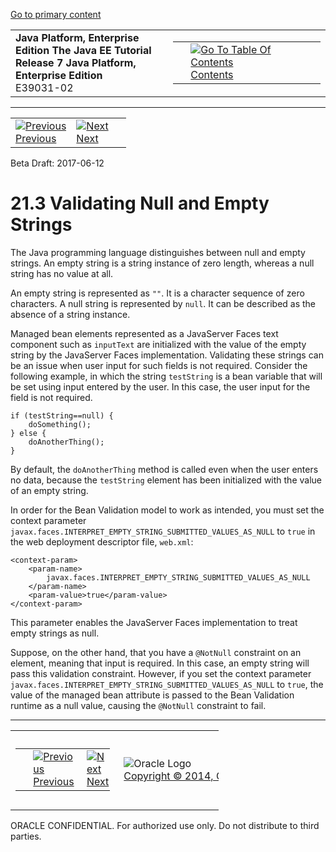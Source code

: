[Go to primary content](#BEGIN)

<table>
<colgroup>
<col width="50%" />
<col width="50%" />
</colgroup>
<tbody>
<tr class="odd">
<td><strong>Java Platform, Enterprise Edition The Java EE Tutorial</strong><br />
<strong>Release 7 Java Platform, Enterprise Edition</strong><br />
E39031-02</td>
<td><table>
<tbody>
<tr class="odd">
<td> </td>
<td><a href="toc.htm"><img src="../../dcommon/gifs/toc.gif" alt="Go To Table Of Contents" /><br />
<span class="icon">Contents</span></a></td>
</tr>
</tbody>
</table></td>
</tr>
</tbody>
</table>

-----

<table>
<tbody>
<tr class="odd">
<td><a href="bean-validation002.htm"><img src="../../dcommon/gifs/leftnav.gif" alt="Previous" /><br />
<span class="icon">Previous</span></a> </td>
<td><a href="bean-validation004.htm"><img src="../../dcommon/gifs/rightnav.gif" alt="Next" /><br />
<span class="icon">Next</span></a></td>
<td> </td>
</tr>
</tbody>
</table>

Beta Draft: 2017-06-12

# 21.3 Validating Null and Empty Strings

The Java programming language distinguishes between null and empty
strings. An empty string is a string instance of zero length, whereas a
null string has no value at all.

An empty string is represented as `""`. It is a character sequence of
zero characters. A null string is represented by `null`. It can be
described as the absence of a string instance.

Managed bean elements represented as a JavaServer Faces text component
such as `inputText` are initialized with the value of the empty string
by the JavaServer Faces implementation. Validating these strings can be
an issue when user input for such fields is not required. Consider the
following example, in which the string `testString` is a bean variable
that will be set using input entered by the user. In this case, the user
input for the field is not required.

``` oac_no_warn
if (testString==null) {
    doSomething();
} else {
    doAnotherThing();
}
```

By default, the `doAnotherThing` method is called even when the user
enters no data, because the `testString` element has been initialized
with the value of an empty string.

In order for the Bean Validation model to work as intended, you must set
the context parameter
`javax.faces.INTERPRET_EMPTY_STRING_SUBMITTED_VALUES_AS_NULL` to `true`
in the web deployment descriptor file, `web.xml`:

``` oac_no_warn
<context-param>
    <param-name>
        javax.faces.INTERPRET_EMPTY_STRING_SUBMITTED_VALUES_AS_NULL
    </param-name>
    <param-value>true</param-value>
</context-param>
```

This parameter enables the JavaServer Faces implementation to treat
empty strings as null.

Suppose, on the other hand, that you have a `@NotNull` constraint on an
element, meaning that input is required. In this case, an empty string
will pass this validation constraint. However, if you set the context
parameter `javax.faces.INTERPRET_EMPTY_STRING_SUBMITTED_VALUES_AS_NULL`
to `true`, the value of the managed bean attribute is passed to the Bean
Validation runtime as a null value, causing the `@NotNull` constraint to
fail.

-----

<table style="width:66%;">
<colgroup>
<col width="33%" />
<col width="0%" />
<col width="33%" />
</colgroup>
<tbody>
<tr class="odd">
<td><table style="width:96%;">
<colgroup>
<col width="0%" />
<col width="48%" />
<col width="48%" />
</colgroup>
<tbody>
<tr class="odd">
<td> </td>
<td><a href="bean-validation002.htm"><img src="../../dcommon/gifs/leftnav.gif" alt="Previous" /><br />
<span class="icon">Previous</span></a> </td>
<td><a href="bean-validation004.htm"><img src="../../dcommon/gifs/rightnav.gif" alt="Next" /><br />
<span class="icon">Next</span></a></td>
</tr>
</tbody>
</table></td>
<td><img src="../../dcommon/gifs/oracle.gif" alt="Oracle Logo" class="copyrightlogo" /> <a href="../../dcommon/html/cpyr.htm"><br />
<span class="copyrightlogo">Copyright © 2014, Oracle and/or its affiliates. All rights reserved.</span></a></td>
<td><table>
<tbody>
<tr class="odd">
<td> </td>
<td><a href="toc.htm"><img src="../../dcommon/gifs/toc.gif" alt="Go To Table Of Contents" /><br />
<span class="icon">Contents</span></a></td>
</tr>
</tbody>
</table></td>
</tr>
</tbody>
</table>

ORACLE CONFIDENTIAL. For authorized use only. Do not distribute to third parties.
